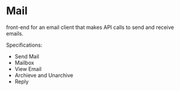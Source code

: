 # Mail

front-end for an email client that makes API calls to send and receive emails.

Specifications:

- Send Mail
- Mailbox
- View Email
- Archieve and Unarchive
- Reply
